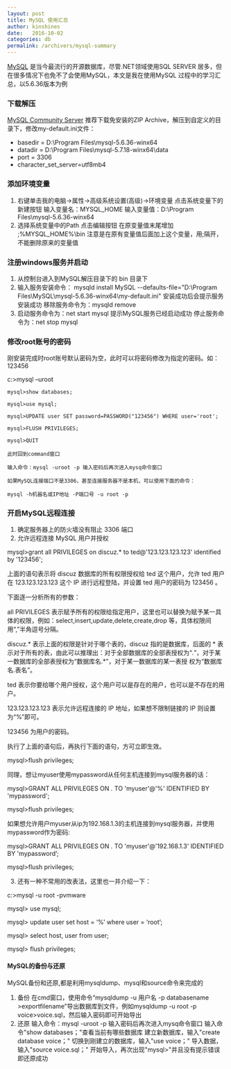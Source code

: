 ```yaml
---
layout: post
title: MySQL 使用汇总
author: kinshines
date:   2016-10-02
categories: db
permalink: /archivers/mysql-summary
---
```


<p class="lead"> <a href="https://www.mysql.com/">MySQL</a> 是当今最流行的开源数据库，尽管.NET领域使用SQL SERVER 居多，但在很多情况下也免不了会使用MySQL，本文是我在使用MySQL 过程中的学习汇总，以5.6.36版本为例</p>

### 下载解压
[MySQL Community Server](https://dev.mysql.com/downloads/mysql/)
推荐下载免安装的ZIP Archive，解压到自定义的目录下，修改my-default.ini文件：
* basedir = D:\Program Files\mysql-5.6.36-winx64
* datadir = D:\Program Files\mysql-5.7.18-winx64\data
* port = 3306
* character_set_server=utf8mb4

### 添加环境变量
1. 右键单击我的电脑->属性->高级系统设置(高级)->环境变量
    点击系统变量下的新建按钮
    输入变量名：MYSQL_HOME
    输入变量值：D:\Program Files\mysql-5.6.36-winx64
 2. 选择系统变量中的Path
     点击编辑按钮
     在原变量值末尾增加  ;%MYSQL_HOME%\bin
     注意是在原有变量值后面加上这个变量，用;隔开，不能删除原来的变量值

### 注册windows服务并启动
1. 从控制台进入到MySQL解压目录下的 bin 目录下
2. 输入服务安装命令：
    mysqld install MySQL --defaults-file="D:\Program Files\MySQL\mysql-5.6.36-winx64\my-default.ini"
    安装成功后会提示服务安装成功
    移除服务命令为：mysqld remove
3. 启动服务命令为：net start mysql
    提示MySQL服务已经启动成功
    停止服务命令为：net stop mysql

### 修改root账号的密码
刚安装完成时root账号默认密码为空，此时可以将密码修改为指定的密码。如：123456

c:>mysql –uroot

    mysql>show databases;

    mysql>use mysql;

    mysql>UPDATE user SET password=PASSWORD("123456") WHERE user='root';

    mysql>FLUSH PRIVILEGES;

    mysql>QUIT

    此时回到command窗口

    输入命令：mysql -uroot -p 输入密码后再次进入mysq命令窗口

    如果MySQL连接端口不是3306，甚至连接服务器不是本机，可以使用下面的命令：

    mysql -h机器名或IP地址 -P端口号 -u root -p

### 开启MySQL远程连接
1. 确定服务器上的防火墙没有阻止 3306 端口
2. 允许远程连接 MySQL 用户并授权

mysql>grant all PRIVILEGES on discuz.* to ted@'123.123.123.123' identified by '123456';

上面的语句表示将 discuz 数据库的所有权限授权给 ted 这个用户，允许 ted 用户在 123.123.123.123 这个 IP 进行远程登陆，并设置 ted 用户的密码为 123456 。

下面逐一分析所有的参数：

all PRIVILEGES 表示赋予所有的权限给指定用户，这里也可以替换为赋予某一具体的权限，例如：select,insert,update,delete,create,drop 等，具体权限间用“,”半角逗号分隔。

discuz.* 表示上面的权限是针对于哪个表的，discuz 指的是数据库，后面的 * 表示对于所有的表，由此可以推理出：对于全部数据库的全部表授权为“*.*”，对于某一数据库的全部表授权为“数据库名.*”，对于某一数据库的某一表授 权为“数据库名.表名”。

ted 表示你要给哪个用户授权，这个用户可以是存在的用户，也可以是不存在的用户。

123.123.123.123 表示允许远程连接的 IP 地址，如果想不限制链接的 IP 则设置为“%”即可。

123456 为用户的密码。

执行了上面的语句后，再执行下面的语句，方可立即生效。

mysql>flush privileges;

同理，想让myuser使用mypassword从任何主机连接到mysql服务器的话：

mysql>GRANT ALL PRIVILEGES ON *.* TO 'myuser'@'%' IDENTIFIED BY 'mypassword';

mysql>flush privileges;

如果想允许用户myuser从ip为192.168.1.3的主机连接到mysql服务器，并使用mypassword作为密码:

mysql>GRANT ALL PRIVILEGES ON *.* TO 'myuser'@'192.168.1.3' IDENTIFIED BY 'mypassword’;

mysql>flush privileges;

3. 还有一种不常用的改表法，这里也一并介绍一下：

c:\>mysql -u root -pvmware

mysql> use mysql;

mysql> update user set host = ‘%’ where user = ‘root’;

mysql> select host, user from user;

mysql> flush privileges;

#### MySQL的备份与还原
MySQL备份和还原,都是利用mysqldump、mysql和source命令来完成的
1. 备份
    在cmd窗口，使用命令“mysqldump  -u 用户名 -p databasename >exportfilename”导出数据库到文件，例如mysqldump -u root -p voice>voice.sql，然后输入密码即可开始导出
2. 还原
    输入命令：mysql -uroot -p 输入密码后再次进入mysq命令窗口
    输入命令"show databases；"查看当前有哪些数据库
    建立新数据库，输入"create database voice；"
    切换到刚建立的数据库，输入"use voice；"
    导入数据，输入"source voice.sql；"
    开始导入，再次出现"mysql>"并且没有提示错误即还原成功


